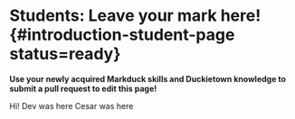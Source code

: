 # Students: Leave your mark here! {#introduction-student-page status=ready}

**Use your newly acquired Markduck skills and Duckietown knowledge to submit a pull request to edit this page!**

Hi! Dev was here
Cesar was here

<!-- this is a comment -->
